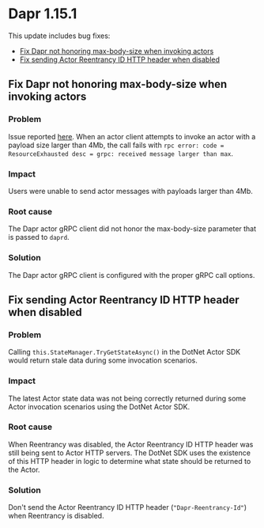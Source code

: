 # Dapr 1.15.1

This update includes bug fixes:

- [Fix Dapr not honoring max-body-size when invoking actors](#fixes-dapr-not-honoring-max-body-size-when-invoking-actors)
- [Fix sending Actor Reentrancy ID HTTP header when disabled](#fix-sending-actor-reentrancy-id-http-header-when-disabled)

## Fix Dapr not honoring max-body-size when invoking actors

### Problem

Issue reported [here](https://github.com/dapr/dapr/issues/8537).
When an actor client attempts to invoke an actor with a payload size larger than 4Mb, the call fails with `rpc error: code = ResourceExhausted desc = grpc: received message larger than max`.

### Impact

Users were unable to send actor messages with payloads larger than 4Mb.

### Root cause

The Dapr actor gRPC client did not honor the max-body-size parameter that is passed to `daprd`.

### Solution

The Dapr actor gRPC client is configured with the proper gRPC call options.

## Fix sending Actor Reentrancy ID HTTP header when disabled

### Problem

Calling `this.StateManager.TryGetStateAsync()` in the DotNet Actor SDK would return stale data during some invocation scenarios.

### Impact

The latest Actor state data was not being correctly returned during some Actor invocation scenarios using the DotNet Actor SDK.

### Root cause

When Reentrancy was disabled, the Actor Reentrancy ID HTTP header was still being sent to Actor HTTP servers.
The DotNet SDK uses the existence of this HTTP header in logic to determine what state should be returned to the Actor.

### Solution

Don't send the Actor Reentrancy ID HTTP header (`"Dapr-Reentrancy-Id"`) when Reentrancy is disabled.
